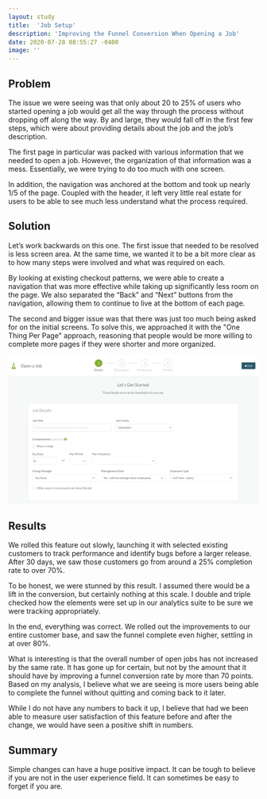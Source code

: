 ```yaml
---
layout: study
title:  'Job Setup'
description: 'Improving the Funnel Conversion When Opening a Job'
date: 2020-07-28 08:55:27 -0400
image: ''
---
```


## Problem

The issue we were seeing was that only about 20 to 25% of users who started opening a job would get all the way through the process without dropping off along the way. By and large, they would fall off in the first few steps, which were about providing details about the job and the job&rsquo;s description.

The first page in particular was packed with various information that we needed to open a job. However, the organization of that information was a mess. Essentially, we were trying to do too much with one screen.

In addition, the navigation was anchored at the bottom and took up nearly 1/5 of the page. Coupled with the header, it left very little real estate for users to be able to see much less understand what the process required.

## Solution

Let&rsquo;s work backwards on this one. The first issue that needed to be resolved is less screen area. At the same time, we wanted it to be a bit more clear as to how many steps were involved and what was required on each.

By looking at existing checkout patterns, we were able to create a navigation that was more effective while taking up significantly less room on the page. We also separated the &ldquo;Back&rdquo; and &ldquo;Next&rdquo; buttons from the navigation, allowing them to continue to live at the bottom of each page.

The second and bigger issue was that there was just too much being asked for on the initial screens. To solve this, we approached it with the "One Thing Per Page" approach, reasoning that people would be more willing to complete more pages if they were shorter and more organized.

![](/assets/images/casestudies/job-setup-4.png)

## Results

We rolled this feature out slowly, launching it with selected existing customers to track performance and identify bugs before a larger release. After 30 days, we saw those customers go from around a 25% completion rate to over 70%.

To be honest, we were stunned by this result. I assumed there would be a lift in the conversion, but certainly nothing at this scale. I double and triple checked how the elements were set up in our analytics suite to be sure we were tracking appropriately.

In the end, everything was correct. We rolled out the improvements to our entire customer base, and saw the funnel complete even higher, settling in at over 80%.

What is interesting is that the overall number of open jobs has not increased by the same rate. It has gone up for certain, but not by the amount that it should have by improving a funnel conversion rate by more than 70 points. Based on my analysis, I believe what we are seeing is more users being able to complete the funnel without quitting and coming back to it later.

While I do not have any numbers to back it up, I believe that had we been able to measure user satisfaction of this feature before and after the change, we would have seen a positive shift in numbers.

## Summary

Simple changes can have a huge positive impact. It can be tough to believe if you are not in the user experience field. It can sometimes be easy to forget if you are. 